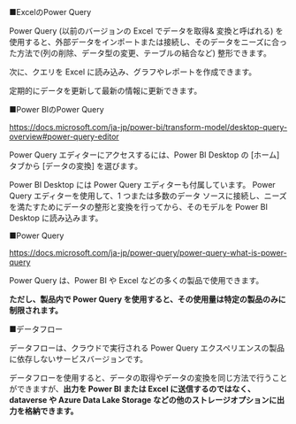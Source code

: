 ■ExcelのPower Query

Power Query (以前のバージョンの Excel でデータを取得& 変換と呼ばれる) を使用すると、外部データをインポートまたは接続し、そのデータをニーズに合った方法で(列の削除、データ型の変更、テーブルの結合など) 整形できます。 

次に、クエリを Excel に読み込み、グラフやレポートを作成できます。 

定期的にデータを更新して最新の情報に更新できます。

■Power BIのPower Query

https://docs.microsoft.com/ja-jp/power-bi/transform-model/desktop-query-overview#power-query-editor

Power Query エディターにアクセスするには、Power BI Desktop の [ホーム] タブから [データの変換] を選びます。

Power BI Desktop には Power Query エディターも付属しています。 Power Query エディターを使用して、1 つまたは多数のデータ ソースに接続し、ニーズを満たすためにデータの整形と変換を行ってから、そのモデルを Power BI Desktop に読み込みます。

■Power Query

https://docs.microsoft.com/ja-jp/power-query/power-query-what-is-power-query

Power Query は、Power BI や Excel などの多くの製品で使用できます。 

**ただし、製品内で Power Query を使用すると、その使用量は特定の製品のみに制限されます。** 


■データフロー

データフローは、クラウドで実行される Power Query エクスペリエンスの製品に依存しないサービスバージョンです。 

データフローを使用すると、データの取得やデータの変換を同じ方法で行うことができますが、**出力を Power BI または Excel に送信するのではなく、dataverse や Azure Data Lake Storage などの他のストレージオプションに出力を格納できます。**


